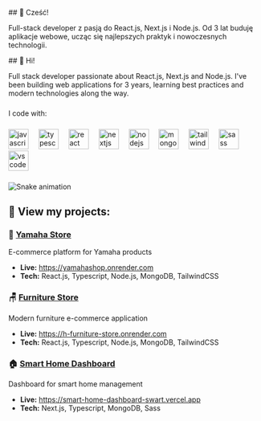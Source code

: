 <p align="left">## 👋 Cześć!

Full-stack developer z pasją do React.js, Next.js i Node.js. 
Od 3 lat buduję aplikacje webowe, ucząc się najlepszych praktyk 
i nowoczesnych technologii.</p>


<p align="left">## 👋 Hi!

Full stack developer passionate about React.js, Next.js and Node.js. I've been building web applications for 3 years, learning best practices and modern technologies along the way.</p>
###

<p align="left">I code with:</p>

###

<div align="left">
  <img src="https://cdn.jsdelivr.net/gh/devicons/devicon/icons/javascript/javascript-original.svg" height="40" alt="javascript logo"  />
  <img width="12" />
  <img src="https://cdn.jsdelivr.net/gh/devicons/devicon/icons/typescript/typescript-original.svg" height="40" alt="typescript logo"  />
  <img width="12" />
  <img src="https://cdn.jsdelivr.net/gh/devicons/devicon/icons/react/react-original.svg" height="40" alt="react logo"  />
  <img width="12" />
  <img src="https://cdn.jsdelivr.net/gh/devicons/devicon/icons/nextjs/nextjs-original.svg" height="40" alt="nextjs logo"  />
  <img width="12" />
  <img src="https://cdn.jsdelivr.net/gh/devicons/devicon/icons/nodejs/nodejs-original.svg" height="40" alt="nodejs logo"  />
  <img width="12" />
  <img src="https://cdn.jsdelivr.net/gh/devicons/devicon/icons/mongodb/mongodb-original.svg" height="40" alt="mongodb logo"  />
  <img width="12" />
  <img src="https://cdn.jsdelivr.net/gh/devicons/devicon/icons/tailwindcss/tailwindcss-original-wordmark.svg" height="40" alt="tailwindcss logo"  />
  <img width="12" />
  <img src="https://cdn.jsdelivr.net/gh/devicons/devicon/icons/sass/sass-original.svg" height="40" alt="sass logo"  />
  <img width="12" />
  <img src="https://cdn.jsdelivr.net/gh/devicons/devicon/icons/vscode/vscode-original.svg" height="40" alt="vscode logo"  />
</div>

###

<picture>
  <source media="(prefers-color-scheme: dark)" srcset="https://raw.githubusercontent.com/Damiano87/Damiano87/output/pacman-contribution-graph-dark.svg">
  <source media="(prefers-color-scheme: light)" srcset="https://raw.githubusercontent.com/Damiano87/Damiano87/output/pacman-contribution-graph.svg">
  
<img src="https://raw.githubusercontent.com/Damiano87/Damiano87/output/snake.svg" alt="Snake animation" />
</picture>

###

<h2>🚀 View my projects:</h2>

<h3>🛒 <a href="https://yamahashop.onrender.com" target="_blank">Yamaha Store</a></h3>
<p>E-commerce platform for Yamaha products</p>
<ul>
  <li><strong>Live:</strong> <a href="https://yamahashop.onrender.com" target="_blank">https://yamahashop.onrender.com</a></li>
  <li><strong>Tech:</strong> React.js, Typescript, Node.js, MongoDB, TailwindCSS</li>
</ul>

<h3>🪑 <a href="https://h-furniture-store.onrender.com" target="_blank">Furniture Store</a></h3>
<p>Modern furniture e-commerce application</p>
<ul>
  <li><strong>Live:</strong> <a href="https://h-furniture-store.onrender.com" target="_blank">https://h-furniture-store.onrender.com</a></li>
  <li><strong>Tech:</strong> React.js, Typescript, Node.js, MongoDB, TailwindCSS</li>
</ul>

<h3>🏠 <a href="https://smart-home-dashboard-swart.vercel.app" target="_blank">Smart Home Dashboard</a></h3>
<p>Dashboard for smart home management</p>
<ul>
  <li><strong>Live:</strong> <a href="https://smart-home-dashboard-swart.vercel.app" target="_blank">https://smart-home-dashboard-swart.vercel.app</a></li>
  <li><strong>Tech:</strong> Next.js, Typescript, MongoDB, Sass</li>
</ul>
